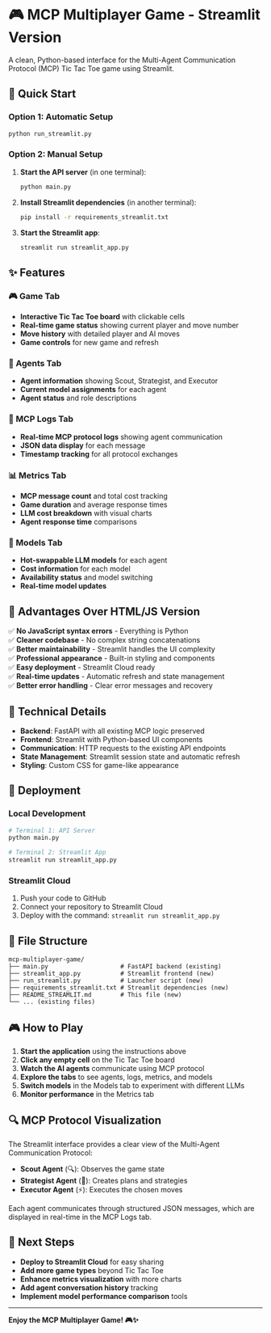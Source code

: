 # 🎮 MCP Multiplayer Game - Streamlit Version

A clean, Python-based interface for the Multi-Agent Communication Protocol (MCP) Tic Tac Toe game using Streamlit.

## 🚀 Quick Start

### Option 1: Automatic Setup
```bash
python run_streamlit.py
```

### Option 2: Manual Setup
1. **Start the API server** (in one terminal):
   ```bash
   python main.py
   ```

2. **Install Streamlit dependencies** (in another terminal):
   ```bash
   pip install -r requirements_streamlit.txt
   ```

3. **Start the Streamlit app**:
   ```bash
   streamlit run streamlit_app.py
   ```

## ✨ Features

### 🎮 Game Tab
- **Interactive Tic Tac Toe board** with clickable cells
- **Real-time game status** showing current player and move number
- **Move history** with detailed player and AI moves
- **Game controls** for new game and refresh

### 🤖 Agents Tab
- **Agent information** showing Scout, Strategist, and Executor
- **Current model assignments** for each agent
- **Agent status** and role descriptions

### 📡 MCP Logs Tab
- **Real-time MCP protocol logs** showing agent communication
- **JSON data display** for each message
- **Timestamp tracking** for all protocol exchanges

### 📊 Metrics Tab
- **MCP message count** and total cost tracking
- **Game duration** and average response times
- **LLM cost breakdown** with visual charts
- **Agent response time** comparisons

### 🔄 Models Tab
- **Hot-swappable LLM models** for each agent
- **Cost information** for each model
- **Availability status** and model switching
- **Real-time model updates**

## 🎯 Advantages Over HTML/JS Version

✅ **No JavaScript syntax errors** - Everything is Python  
✅ **Cleaner codebase** - No complex string concatenations  
✅ **Better maintainability** - Streamlit handles the UI complexity  
✅ **Professional appearance** - Built-in styling and components  
✅ **Easy deployment** - Streamlit Cloud ready  
✅ **Real-time updates** - Automatic refresh and state management  
✅ **Better error handling** - Clear error messages and recovery  

## 🔧 Technical Details

- **Backend**: FastAPI with all existing MCP logic preserved
- **Frontend**: Streamlit with Python-based UI components
- **Communication**: HTTP requests to the existing API endpoints
- **State Management**: Streamlit session state and automatic refresh
- **Styling**: Custom CSS for game-like appearance

## 🚀 Deployment

### Local Development
```bash
# Terminal 1: API Server
python main.py

# Terminal 2: Streamlit App
streamlit run streamlit_app.py
```

### Streamlit Cloud
1. Push your code to GitHub
2. Connect your repository to Streamlit Cloud
3. Deploy with the command: `streamlit run streamlit_app.py`

## 📁 File Structure

```
mcp-multiplayer-game/
├── main.py                    # FastAPI backend (existing)
├── streamlit_app.py           # Streamlit frontend (new)
├── run_streamlit.py           # Launcher script (new)
├── requirements_streamlit.txt # Streamlit dependencies (new)
├── README_STREAMLIT.md        # This file (new)
└── ... (existing files)
```

## 🎮 How to Play

1. **Start the application** using the instructions above
2. **Click any empty cell** on the Tic Tac Toe board
3. **Watch the AI agents** communicate using MCP protocol
4. **Explore the tabs** to see agents, logs, metrics, and models
5. **Switch models** in the Models tab to experiment with different LLMs
6. **Monitor performance** in the Metrics tab

## 🔍 MCP Protocol Visualization

The Streamlit interface provides a clear view of the Multi-Agent Communication Protocol:

- **Scout Agent** (🔍): Observes the game state
- **Strategist Agent** (🧠): Creates plans and strategies  
- **Executor Agent** (⚡): Executes the chosen moves

Each agent communicates through structured JSON messages, which are displayed in real-time in the MCP Logs tab.

## 🎯 Next Steps

- **Deploy to Streamlit Cloud** for easy sharing
- **Add more game types** beyond Tic Tac Toe
- **Enhance metrics visualization** with more charts
- **Add agent conversation history** tracking
- **Implement model performance comparison** tools

---

**Enjoy the MCP Multiplayer Game! 🎮✨** 
